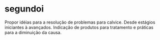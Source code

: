 # segundoi
Propor idéias para a resolução de problemas para calvice. Desde estágios iniciantes à avançados.
Indicação de produtos para tratamento e práticas para a diminuição da causa.
